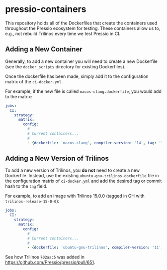 # pressio-containers

This repository holds all of the Dockerfiles that create the containers used throughout the Pressio ecosystem for testing.
These containers allow us to, e.g., not rebuild Trilinos every time we test Pressio in CI.

## Adding a New Container

Generally, to add a new container you will need to create a new Dockerfile (see the `docker_scripts` directory for existing Dockerfiles).

Once the dockerfile has been made, simply add it to the configuration matrix of the `ci-docker.yml`.

For example, if the new file is called `macos-clang.dockerfile`, you would add to the matrix:

```yaml
jobs:
  CI:
    strategy:
      matrix:
        config:
          #
          # Current containers...
          #
          - {dockerfile: 'macos-clang', compiler-version: '14', tag: 'latest'}
```

## Adding a New Version of Trilinos

To add a new version of Trilinos,  you **do not** need to create a new Dockerfile.
Instead, use the existing `ubuntu-gnu-trilinos.dockerfile` file in the configuration matrix of `ci-docker.yml` and add the desired tag or commit hash to the `tag` field.

For example, to add an image with Trilinos 15.0.0 (tagged in GH with `trilinos-release-15-0-0`):

```yaml
jobs:
  CI:
    strategy:
      matrix:
        config:
          #
          # Current containers...
          #
          - {dockerfile: 'ubuntu-gnu-trilinos', compiler-version: '11', tag: 'trilinos-release-15-0-0'}
```

See how Trilinos `702aac5` was added in https://github.com/Pressio/pressio/pull/651.
